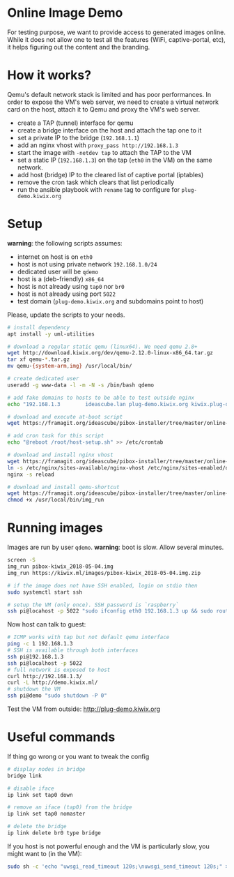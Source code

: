 Online Image Demo
===

For testing purpose, we want to provide access to generated images online. While it does not allow one to test all the features (WiFi, captive-portal, etc), it helps figuring out the content and the branding.

# How it works?

Qemu's default network stack is limited and has poor performances. In order to expose the VM's web server, we need to create a virtual network card on the host, attach it to Qemu and proxy the VM's web server.

* create a TAP (tunnel) interface for qemu
* create a bridge interface on the host and attach the tap one to it
* set a private IP to the bridge (`192.168.1.1`)
* add an nginx vhost with `proxy_pass http://192.168.1.3`
* start the image with `-netdev tap` to attach the TAP to the VM
 * set a static IP (`192.168.1.3`) on the tap (`eth0` in the VM) on the same network.
 * add host (bridge) IP to the cleared list of captive portal (iptables)
 * remove the cron task which clears that list periodically
 * run the ansible playbook with `rename` tag to configure for `plug-demo.kiwix.org`

# Setup

**warning**: the following scripts assumes:

* internet on host is on `eth0`
* host is not using private network `192.168.1.0/24`
* dedicated user will be `qdemo`
* host is a (deb-friendly) `x86_64`
* host is not already using `tap0` nor `br0`
* host is not already using port `5022`
* test domain (`plug-demo.kiwix.org` and subdomains point to host)

Please, update the scripts to your needs.


``` sh
# install dependency
apt install -y uml-utilities

# download a regular static qemu (linux64). We need qemu 2.8+
wget http://download.kiwix.org/dev/qemu-2.12.0-linux-x86_64.tar.gz
tar xf qemu-*.tar.gz
mv qemu-{system-arm,img} /usr/local/bin/

# create dedicated user
useradd -g www-data -l -m -N -s /bin/bash qdemo

# add fake domains to hosts to be able to test outside nginx
echo "192.168.1.3        ideascube.lan plug-demo.kiwix.org kiwix.plug-demo.kiwix.org khanacademy.plug-demo.kiwix.org aflatoun.plug-demo.kiwix.org edupi.plug-demo.kiwix.org wikifundi.plug-demo.kiwix.org sites.plug-demo.kiwix.org plug-demo kiwix.plug-demo khanacademy.plug-demo aflatoun.plug-demo edupi.plug-demo wikifundi.plug-demo sites.plug-demo" >> /etc/hosts

# download and execute at-boot script
wget https://framagit.org/ideascube/pibox-installer/tree/master/online-demo/host-setup.sh -O /root/host-setup.sh && sh /root/host-setup.sh

# add cron task for this script
echo "@reboot /root/host-setup.sh" >> /etc/crontab

# download and install nginx vhost
wget https://framagit.org/ideascube/pibox-installer/tree/master/online-demo/nginx-vhost -O /etc/nginx/sites-available/demo.kiwix.ml
ln -s /etc/nginx/sites-available/nginx-vhost /etc/nginx/sites-enabled/demo.kiwix.ml
nginx -s reload

# download and install qemu-shortcut
wget https://framagit.org/ideascube/pibox-installer/tree/master/online-demo/img_run -O /usr/local/bin/img_run
chmod +x /usr/local/bin/img_run
```

# Running images

Images are run by user `qdemo`. **warning**: boot is slow. Allow several minutes.

``` sh
screen -S
img_run pibox-kiwix_2018-05-04.img
img_run https://kiwix.ml/images/pibox-kiwix_2018-05-04.img.zip

# if the image does not have SSH enabled, login on stdio then
sudo systemctl start ssh

# setup the VM (only once). SSH password is `raspberry`
ssh pi@locahost -p 5022 "sudo ifconfig eth0 192.168.1.3 up && sudo route add default gw 192.168.1.1 && wget https://framagit.org/ideascube/pibox-installer/tree/master/online-demo/guest-setup.sh -O /tmp/guest-setup.sh && sudo sh /tmp/guest-setup.sh"
```

Now host can talk to guest:

``` sh
# ICMP works with tap but not default qemu interface
ping -c 1 192.168.1.3
# SSH is available through both interfaces
ssh pi@192.168.1.3
ssh pi@localhost -p 5022
# full network is exposed to host
curl http://192.168.1.3/
curl -L http://demo.kiwix.ml/
# shutdown the VM
ssh pi@demo "sudo shutdown -P 0"
```

Test the VM from outside: http://plug-demo.kiwix.org

# Useful commands

If thing go wrong or you want to tweak the config

``` sh
# display nodes in bridge
bridge link

# disable iface
ip link set tap0 down

# remove an iface (tap0) from the bridge
ip link set tap0 nomaster

# delete the bridge
ip link delete br0 type bridge
```

If you host is not powerful enough and the VM is particularly slow, you might want to (in the VM):

``` sh
sudo sh -c 'echo "uwsgi_read_timeout 120s;\nuwsgi_send_timeout 120s;" >> /var/ideascube/uwsgi_params && nginx -s reload'
```